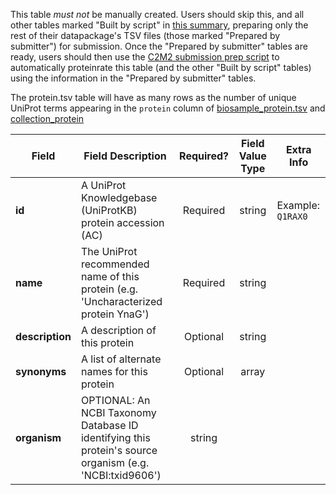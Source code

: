This table *must not* be manually created. Users should skip this, and all other tables marked "Built by script" in [this summary](./C2M2-Table-Summary), preparing only the rest of their datapackage's TSV files (those marked "Prepared by submitter") for submission. Once the "Prepared by submitter" tables are ready, users should then use the [C2M2 submission prep script](https://osf.io/bq6k9/) to automatically proteinrate this table (and the other "Built by script" tables) using the information in the "Prepared by submitter" tables.

The protein.tsv table will have as many rows as the number of unique UniProt terms appearing in the `protein` column of [biosample_protein.tsv](./TableInfo:-biosample_protein.tsv) and [collection_protein](./TableInfo:-collection_protein.tsv)


Field | Field Description | Required? | Field Value Type | Extra Info 
------|-------------------|:-----------:|:-------------:|------------
**id** | A UniProt Knowledgebase (UniProtKB) protein accession (AC) | Required |  string |  Example: `Q1RAX0`
**name** | The UniProt recommended name of this protein (e.g. 'Uncharacterized protein YnaG')| Required | string
**description** | A description of this protein |  Optional | string
**synonyms** | A list of alternate names for this protein | Optional | array
**organism** | OPTIONAL: An NCBI Taxonomy Database ID identifying this protein's source organism (e.g. 'NCBI:txid9606') | string 
